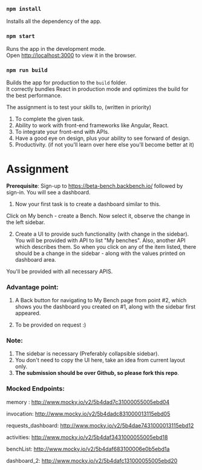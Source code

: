 ### `npm install`

Installs all the dependency of the app.

### `npm start`

Runs the app in the development mode.<br>
Open [http://localhost:3000](http://localhost:3000) to view it in the browser.

### `npm run build`

Builds the app for production to the `build` folder.<br>
It correctly bundles React in production mode and optimizes the build for the best performance.

The assignment is to test your skills to, (written in priority)

1. To complete the given task.
2. Ability to work with front-end frameworks like Angular, React.
3. To integrate your front-end with APIs.
4. Have a good eye on design, plus your ability to see forward of design.
5. Productivity. (if not you'll learn over here else you'll become better at it)


Assignment
===========

**Prerequisite**: Sign-up to https://beta-bench.backbench.io/ followed by sign-in.
You will see a dashboard.

1. Now your first task is to create a dashboard similar to this.

Click on My bench - create a Bench. Now select it, observe the change in the left sidebar.

2. Create a UI to provide such functionality (with change in the sidebar).
You will be provided with API to list "My benches". Also, another API which describes them. So when you click on any of the item listed, there should be a change in the sidebar - along with the values printed on dashboard area.

You'll be provided with all necessary APIS.

### Advantage point:

1. A Back button for navigating to My Bench page from point #2, which shows you the dashboard you created on #1, along with the sidebar first appeared.

2. To be provided on request  :)

### Note:

1. The sidebar is necessary (Preferably collapsible sidebar).
2. You don't need to copy the UI here, take an idea from current layout only.
3. **The submission should be over Github, so please fork this repo**.

### Mocked Endpoints:

memory : http://www.mocky.io/v2/5b4dad7c31000055005ebd04

invocation: http://www.mocky.io/v2/5b4dadc831000013115ebd05

requests_dashboard: http://www.mocky.io/v2/5b4dae7431000013115ebd12

activities: http://www.mocky.io/v2/5b4daf3431000055005ebd18

benchList: http://www.mocky.io/v2/5b4daf683100006e0b5ebd1a

dashboard_2: http://www.mocky.io/v2/5b4dafc131000055005ebd20
